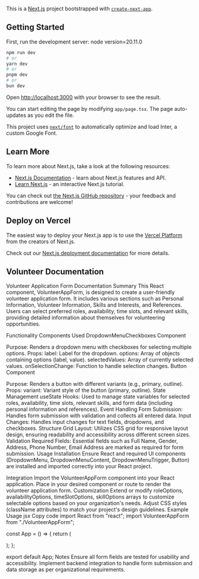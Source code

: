 This is a [Next.js](https://nextjs.org/) project bootstrapped with [`create-next-app`](https://github.com/vercel/next.js/tree/canary/packages/create-next-app).

## Getting Started

First, run the development server:
node version=20.11.0
```bash
npm run dev
# or
yarn dev
# or
pnpm dev
# or
bun dev
```

Open [http://localhost:3000](http://localhost:3000) with your browser to see the result.

You can start editing the page by modifying `app/page.tsx`. The page auto-updates as you edit the file.

This project uses [`next/font`](https://nextjs.org/docs/basic-features/font-optimization) to automatically optimize and load Inter, a custom Google Font.

## Learn More

To learn more about Next.js, take a look at the following resources:

- [Next.js Documentation](https://nextjs.org/docs) - learn about Next.js features and API.
- [Learn Next.js](https://nextjs.org/learn) - an interactive Next.js tutorial.

You can check out [the Next.js GitHub repository](https://github.com/vercel/next.js/) - your feedback and contributions are welcome!

## Deploy on Vercel

The easiest way to deploy your Next.js app is to use the [Vercel Platform](https://vercel.com/new?utm_medium=default-template&filter=next.js&utm_source=create-next-app&utm_campaign=create-next-app-readme) from the creators of Next.js.

Check out our [Next.js deployment documentation](https://nextjs.org/docs/deployment) for more details.

## Volunteer Documentation
Volunteer Application Form Documentation
Summary
This React component, VolunteerAppForm, is designed to create a user-friendly volunteer application form. It includes various sections such as Personal Information, Volunteer Information, Skills and Interests, and References. Users can select preferred roles, availability, time slots, and relevant skills, providing detailed information about themselves for volunteering opportunities.

Functionality
Components Used
DropdownMenuCheckboxes Component

Purpose: Renders a dropdown menu with checkboxes for selecting multiple options.
Props:
label: Label for the dropdown.
options: Array of objects containing options (label, value).
selectedValues: Array of currently selected values.
onSelectionChange: Function to handle selection changes.
Button Component

Purpose: Renders a button with different variants (e.g., primary, outline).
Props:
variant: Variant style of the button (primary, outline).
State Management
useState Hooks: Used to manage state variables for selected roles, availability, time slots, relevant skills, and form data (including personal information and references).
Event Handling
Form Submission: Handles form submission with validation and collects all entered data.
Input Changes: Handles input changes for text fields, dropdowns, and checkboxes.
Structure
Grid Layout: Utilizes CSS grid for responsive layout design, ensuring readability and accessibility across different screen sizes.
Validation
Required Fields: Essential fields such as Full Name, Gender, Address, Phone Number, Email Address are marked as required for form submission.
Usage
Installation
Ensure React and required UI components (DropdownMenu, DropdownMenuContent, DropdownMenuTrigger, Button) are installed and imported correctly into your React project.

Integration
Import the VolunteerAppForm component into your React application.
Place <VolunteerAppForm /> in your desired component or route to render the volunteer application form.
Customization
Extend or modify roleOptions, availabilityOptions, timeSlotOptions, skillOptions arrays to customize selectable options based on your organization's needs.
Adjust CSS styles (className attributes) to match your project's design guidelines.
Example Usage
jsx
Copy code
import React from "react";
import VolunteerAppForm from "./VolunteerAppForm";

const App = () => {
  return (
    <div className="App">
      <VolunteerAppForm />
    </div>
  );
};

export default App;
Notes
Ensure all form fields are tested for usability and accessibility.
Implement backend integration to handle form submission and data storage as per organizational requirements.